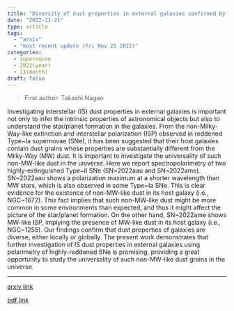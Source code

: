 ```yaml
---
title: "Diversity of dust properties in external galaxies confirmed by polarization signals from Type II supernovae"
date: "2022-11-21"
type: article
tags:
  - "arxiv"
  - "most recent update (Fri Nov 25 2022)"
categories:
  - supernovae
  - 2022(year)
  - 11(month)
draft: false
---
```


> First author: Takashi Nagao

 Investigating interstellar (IS) dust properties in external galaxies is
important not only to infer the intrinsic properties of astronomical objects
but also to understand the star/planet formation in the galaxies. From the
non-Milky-Way-like extinction and interstellar polarization (ISP) observed in
reddened Type~Ia supernovae (SNe), it has been suggested that their host
galaxies contain dust grains whose properties are substantially different from
the Milky-Way (MW) dust. It is important to investigate the universality of
such non-MW-like dust in the universe. Here we report spectropolarimetry of two
highly-extinguished Type~II SNe (SN~2022aau and SN~2022ame). SN~2022aau shows a
polarization maximum at a shorter wavelength than MW stars, which is also
observed in some Type~Ia SNe. This is clear evidence for the existence of
non-MW-like dust in its host galaxy (i.e., NGC~1672). This fact implies that
such non-MW-like dust might be more common in some environments than expected,
and thus it might affect the picture of the star/planet formation. On the other
hand, SN~2022ame shows MW-like ISP, implying the presence of MW-like dust in
its host galaxy (i.e., NGC~1255). Our findings confirm that dust properties of
galaxies are diverse, either locally or globally. The present work demonstrates
that further investigation of IS dust properties in external galaxies using
polarimetry of highly-reddened SNe is promising, providing a great opportunity
to study the universality of such non-MW-like dust grains in the universe.

---
[arxiv link](http://arxiv.org/abs/2211.11421v1)

[pdf link](http://arxiv.org/pdf/2211.11421v1)